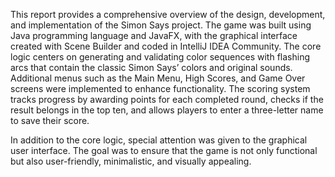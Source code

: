 This report provides a comprehensive overview of the design, development, and implementation of the Simon Says project. The game was built using Java programming language and JavaFX, with the graphical interface created with Scene Builder and coded in IntelliJ IDEA Community. The core logic centers on generating and validating color sequences with flashing arcs that contain the classic Simon Says’ colors and original sounds. Additional menus such as the Main Menu, High Scores, and Game Over screens were implemented to enhance functionality. The scoring system tracks progress by awarding points for each completed round, checks if the result belongs in the top ten, and allows players to enter a three-letter name to save their score. 

In addition to the core logic, special attention was given to the graphical user interface. The goal was to ensure that the game is not only functional but also user-friendly, minimalistic, and visually appealing. 
